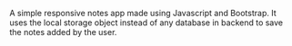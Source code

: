 A simple responsive notes app made using Javascript and Bootstrap. It uses the local storage object instead of any database in backend to save the notes added by the user.

